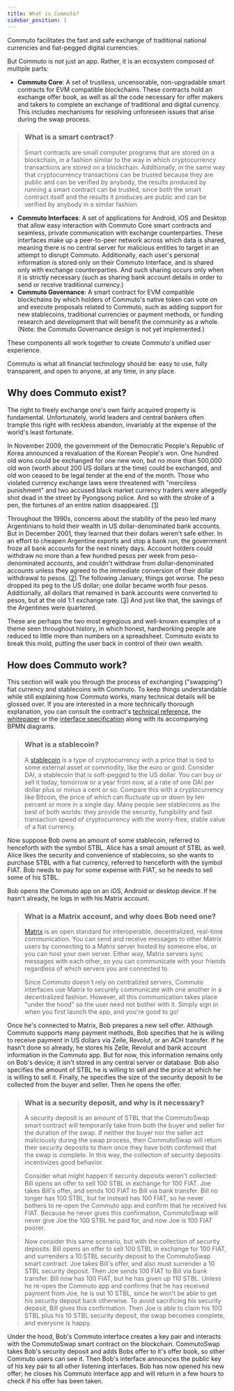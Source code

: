 ```yaml
---
title: What is Commuto?
sidebar_position: 1
---
```


Commuto facilitates the fast and safe exchange of traditional national currencies and fiat-pegged digital currencies.

But Commuto is not just an app. Rather, it is an ecosystem composed of multiple parts:

- **Commuto Core**: A set of trustless, uncensorable, non-upgradable smart contracts for EVM compatible blockchains. These contracts hold an exchange offer book, as well as all the code necessary for offer makers and takers to complete an exchange of traditional and digital currency. This includes mechanisms for resolving unforeseen issues that arise during the swap process.
> ### What is a smart contract?
> Smart contracts are small computer programs that are stored on a blockchain, in a fashion similar to the way in which cryptocurrency transactions are stored on a blockchain. Additionally, in the same way that cryptocurrency transactions can be trusted because they are public and can be verified by anybody, the results produced by running a smart contract can be trusted, since both the smart contract itself and the results it produces are public and can be verified by anybody in a similar fashion.
- **Commuto Interfaces**: A set of applications for Android, iOS and Desktop that allow easy interaction with Commuto Core smart contracts and seamless, private communication with exchange counterparties. These interfaces make up a peer-to-peer network across which data is shared, meaning there is no central server for malicious entities to target in an attempt to disrupt Commuto. Additionally, each user's personal information is stored only on their Commuto Interface, and is shared only with exchange counterparties. And such sharing occurs only when it is strictly necessary (such as sharing bank account details in order to send or receive traditional currency.)
- **Commuto Governance**: A smart contract for EVM compatible blockchains by which holders of Commuto's native token can vote on and execute proposals related to Commuto, such as adding support for new stablecoins, traditional currencies or payment methods, or funding research and development that will benefit the community as a whole. (Note: the Commuto Governance design is not yet implemented.)

These components all work together to create Commuto's unified user experience.

Commuto is what all financial technology should be: easy to use, fully transparent, and open to anyone, at any time, in any place.

## Why does Commuto exist?

The right to freely exchange one's own fairly acquired property is fundamental. Unfortunately, world leaders and central bankers often trample this right with reckless abandon, invariably at the expense of the world's least fortunate.

In November 2009, the government of the Democratic People's Republic of Korea announced a revaluation of the Korean People's won. One hundred old wons could be exchanged for one new won, but no more than 500,000 old won (worth about 200 US dollars at the time) could be exchanged, and old won ceased to be legal tender at the end of the month. Those who violated currency exchange laws were threatened with "merciless punishment" and two accused black market currency traders were allegedly shot dead in the street by Pyongsong police. And so with the stroke of a pen, the fortunes of an entire nation disappeared. [\[1\]](https://en.wikipedia.org/wiki/North_Korean_won)

Throughout the 1990s, concerns about the stability of the peso led many Argentinians to hold their wealth in US dollar-denominated bank accounts. But in December 2001, they learned that their dollars weren't safe either. In an effort to cheapen Argentine exports and stop a bank run, the government froze all bank accounts for the next ninety days. Account holders could withdraw no more than a few hundred pesos per week from peso-denominated accounts, and couldn't withdraw from dollar-denominated accounts unless they agreed to the immediate conversion of their dollar withdrawal to pesos. [\[2\]](https://en.wikipedia.org/wiki/Corralito) The following January, things got worse. The peso dropped its peg to the US dollar; one dollar became worth four pesos. Additionally, all dollars that remained in bank accounts were converted to pesos, but at the old 1:1 exchange rate. [\[3\]](https://www.theglobeandmail.com/report-on-business/argentinas-forced-pesofication-ruled-illegal/article25685504/) And just like that, the savings of the Argentines were quartered.

These are perhaps the two most egregious and well-known examples of a theme seen throughout history, in which honest, hardworking people are reduced to little more than numbers on a spreadsheet. Commuto exists to break this mold, putting the user back in control of their own wealth.

## How does Commuto work?

This section will walk you through the process of exchanging ("swapping") fiat currency and stablecoins with Commuto. To keep things understandable while still explaining how Commuto works, many technical details will be glossed over. If you are interested in a more technically thorough explanation, you can consult the contract's [technical reference](https://jimmyneutront.github.io/commuto-docs/docs/technical-reference/core-tec-ref), the [whitepaper](https://github.com/jimmyneutront/commuto-whitepaper/blob/main/commuto-whitepaper.txt) or the [interface specification](https://github.com/jimmyneutront/commuto-whitepaper/blob/main/commuto-interface-specification.txt) along with its accompanying BPMN diagrams.

> ### What is a stablecoin?
> A [stablecoin](https://www.investopedia.com/terms/s/stablecoin.asp) is a type of cryptocurrency with a price that is tied to some external asset or commodity, like the euro or gold. Consider DAI, a stablecoin that is soft-pegged to the US dollar. You can buy or sell it today, tomorrow or a year from now, at a rate of one DAI per dollar plus or minus a cent or so. Compare this with a cryptocurrency like Bitcoin, the price of which can fluctuate up or down by ten percent or more in a single day. Many people see stablecoins as the best of both worlds: they provide the security, fungibility and fast transaction speed of cryptocurrency with the worry-free, stable value of a fiat currency.

Now suppose Bob owns an amount of some stablecoin, referred to henceforth with the symbol STBL. Alice has a small amount of STBL as well. Alice likes the security and convenience of stablecoins, so she wants to purchase STBL with a fiat currency, referred to henceforth with the symbol FIAT. Bob needs to pay for some expense with FIAT, so he needs to sell some of his STBL.

Bob opens the Commuto app on an iOS, Android or desktop device. If he hasn't already, he logs in with his Matrix account.

> ### What is a Matrix account, and why does Bob need one?
> [Matrix](https://matrix.org) is an open standard for interoperable, decentralized, real-time communication. You can send and receive messages to other Matrix users by connecting to a Matrix server hosted by someone else, or you can host your own server. Either way, Matrix servers sync messages with each other, so you can communicate with your friends regardless of which servers you are connected to.
> 
> Since Commuto doesn't rely on centralized servers, Commuto interfaces use Matrix to securely communicate with one another in a decentralized fashion. However, all this communication takes place "under the hood" so the user need not bother with it. Simply sign in when you first launch the app, and you're good to go!

Once he's connected to Matrix, Bob prepares a new sell offer. Although Commuto supports many payment methods, Bob specifies that he is willing to receive payment in US dollars via Zelle, Revolut, or an ACH transfer. If he hasn't done so already, he stores his Zelle, Revolut and bank account information in the Commuto app. But for now, this information remains only on Bob's device; it isn't stored in any central server or database. Bob also specifies the amount of STBL he is willing to sell and the price at which he is willing to sell it. Finally, he specifies the size of the security deposit to be collected from the buyer and seller. Then he opens the offer. 

> ### What is a security deposit, and why is it necessary?
> A security deposit is an amount of STBL that the CommutoSwap smart contract will temporarily take from both the buyer and seller for the duration of the swap. If neither the buyer nor the seller act maliciously during the swap process, then CommutoSwap will return their security deposits to them once they have both confirmed that the swap is complete. In this way, the collection of security deposits incentivizes good behavior.
> 
> Consider what might happen if security deposits weren't collected: Bill opens an offer to sell 100 STBL in exchange for 100 FIAT. Joe takes Bill's offer, and sends 100 FIAT to Bill via bank transfer. Bill no longer has 100 STBL, but he instead has 100 FIAT, so he never bothers to re-open the Commuto app and confirm that he received his FIAT. Because he never gives this confirmation, CommutoSwap will never give Joe the 100 STBL he paid for, and now Joe is 100 FIAT poorer.
> 
> Now consider this same scenario, but with the collection of security deposits: Bill opens an offer to sell 100 STBL in exchange for 100 FIAT, and surrenders a 10 STBL security deposit to the CommutoSwap smart contract. Joe takes Bill's offer, and also must surrender a 10 STBL security deposit. Then Joe sends 100 FIAT to Bill via bank transfer. Bill now has 100 FIAT, but he has given up 110 STBL. Unless he re-opes the Commuto app and confirms that he has received payment from Joe, he is out 10 STBL, since he won't be able to get his security deposit back otherwise. To avoid sacrificing his security deposit, Bill gives this confirmation. Then Joe is able to claim his 100 STBL plus his 10 STBL security deposit, the swap becomes complete, and everyone is happy. 

Under the hood, Bob's Commuto interface creates a key pair and interacts with the CommutoSwap smart contract on the blockchain. CommutoSwap takes Bob's security deposit and adds Bobs offer to it's offer book, so other Commuto users can see it. Then Bob's interface announces the public key of his key pair to all other listening interfaces. Bob has now opened his new offer; he closes his Commuto interface app and will return in a few hours to check if his offer has been taken.  